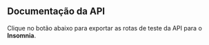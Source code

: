 ## Documentação da API

Clique no botão abaixo para exportar as rotas de teste da API para o **Insomnia**.
